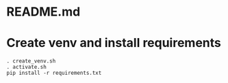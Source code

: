 # README.md

# Create venv and install requirements
```
. create_venv.sh
. activate.sh
pip install -r requirements.txt
```
